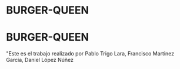 # BURGER-QUEEN
# BURGER-QUEEN
"Este es el trabajo realizado por Pablo Trigo Lara, Francisco Martinez Garcia, Daniel López Núñez
